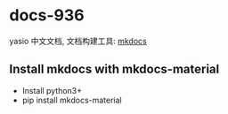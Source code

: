 # docs-936

yasio 中文文档, 文档构建工具: [mkdocs](https://www.mkdocs.org/)

## Install mkdocs with mkdocs-material
- Install python3+
- pip install mkdocs-material

